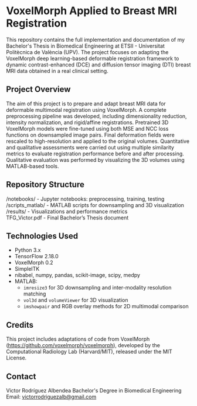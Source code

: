
# VoxelMorph Applied to Breast MRI Registration
This repository contains the full implementation and documentation of my Bachelor's Thesis in Biomedical Engineering at ETSII - Universitat Politècnica de València (UPV). The project focuses on adapting the VoxelMorph deep learning-based deformable registration framework to dynamic contrast-enhanced (DCE) and diffusion tensor imaging (DTI) breast MRI data obtained in a real clinical setting.

## Project Overview
The aim of this project is to prepare and adapt breast MRI data for deformable multimodal registration using VoxelMorph. A complete preprocessing pipeline was developed, including dimensionality reduction, intensity normalization, and rigid/affine registrations. Pretrained 3D VoxelMorph models were fine-tuned using both MSE and NCC loss functions on downsampled image pairs. Final deformation fields were rescaled to high-resolution and applied to the original volumes. Quantitative and qualitative assessments were carried out using multiple similarity metrics to evaluate registration performance before and after processing. Qualitative evaluation was performed by visualizing the 3D volumes using MATLAB-based tools.

## Repository Structure
/notebooks/           - Jupyter notebooks: preprocessing, training, testing  
/scripts_matlab/      - MATLAB scripts for downsampling and 3D visualization  
/results/             - Visualizations and performance metrics  
TFG_Victor.pdf        - Final Bachelor’s Thesis document  

## Technologies Used
- Python 3.x  
- TensorFlow 2.18.0  
- VoxelMorph 0.2  
- SimpleITK  
- nibabel, numpy, pandas, scikit-image, scipy, medpy  
- MATLAB:
  - `imresize3` for 3D downsampling and inter-modality resolution matching
  - `vol3d` and `volumeViewer` for 3D visualization
  - `imshowpair` and RGB overlay methods for 2D multimodal comparison

## Credits
This project includes adaptations of code from VoxelMorph (https://github.com/voxelmorph/voxelmorph), developed by the Computational Radiology Lab (Harvard/MIT), released under the MIT License.

## Contact
Victor Rodríguez Albendea 
Bachelor's Degree in Biomedical Engineering  
Email: victorrodriguezalb@gmail.com


